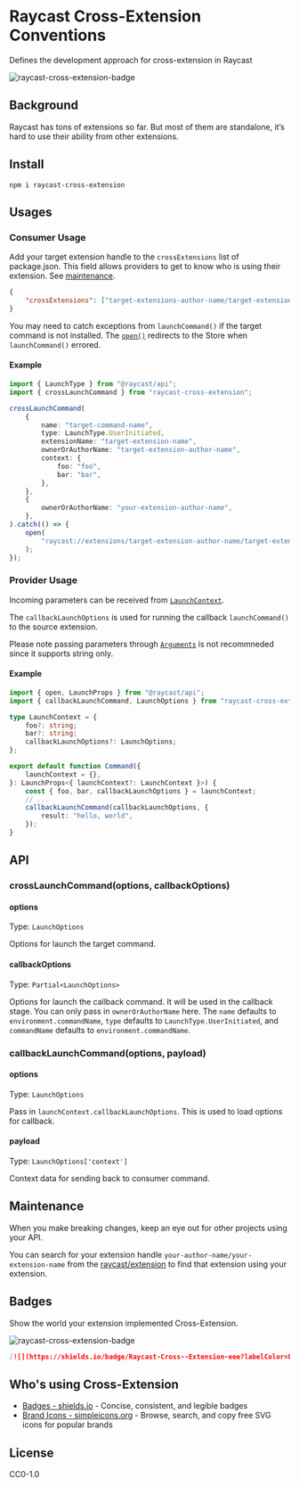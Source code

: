 # Raycast Cross-Extension Conventions

Defines the development approach for cross-extension in Raycast

![raycast-cross-extension-badge]

## Background

Raycast has tons of extensions so far. But most of them are standalone, it’s hard to use their ability from other extensions.

## Install

```shell
npm i raycast-cross-extension
```

## Usages

### Consumer Usage

Add your target extension handle to the `crossExtensions` list of package.json.
This field allows providers to get to know who is using their extension. See [maintenance](#maintenance).

```json
{
	"crossExtensions": ["target-extensions-author-name/target-extension-name"]
}
```

You may need to catch exceptions from `launchCommand()` if the target command is not installed.
The [`open()`](https://developers.raycast.com/api-reference/utilities#open) redirects to the Store when `launchCommand()` errored.

#### Example

```typescript
import { LaunchType } from "@raycast/api";
import { crossLaunchCommand } from "raycast-cross-extension";

crossLaunchCommand(
	{
		name: "target-command-name",
		type: LaunchType.UserInitiated,
		extensionName: "target-extension-name",
		ownerOrAuthorName: "target-extension-author-name",
		context: {
			foo: "foo",
			bar: "bar",
		},
	},
	{
		ownerOrAuthorName: "your-extension-author-name",
	},
).catch(() => {
	open(
		"raycast://extensions/target-extension-author-name/target-extension-name",
	);
});
```

### Provider Usage

Incoming parameters can be received from [`LaunchContext`](https://developers.raycast.com/api-reference/command#launchcontext).

The `callbackLaunchOptions` is used for running the callback `launchCommand()` to the source extension.

Please note passing parameters through [`Arguments`](https://developers.raycast.com/information/lifecycle/arguments) is not recommneded since it supports string only.

#### Example

```typescript
import { open, LaunchProps } from "@raycast/api";
import { callbackLaunchCommand, LaunchOptions } from "raycast-cross-extension";

type LaunchContext = {
	foo?: string;
	bar?: string;
	callbackLaunchOptions?: LaunchOptions;
};

export default function Command({
	launchContext = {},
}: LaunchProps<{ launchContext?: LaunchContext }>) {
	const { foo, bar, callbackLaunchOptions } = launchContext;
	// ...
	callbackLaunchCommand(callbackLaunchOptions, {
		result: "hello, world",
	});
}
```

## API

### crossLaunchCommand(options, callbackOptions)

#### options

Type: `LaunchOptions`

Options for launch the target command.

#### callbackOptions

Type: `Partial<LaunchOptions>`

Options for launch the callback command. It will be used in the callback stage. You can only pass in `ownerOrAuthorName` here.
The `name` defaults to `environment.commandName`, `type` defaults to `LaunchType.UserInitiated`, and `commandName` defaults to `environment.commandName`.

### callbackLaunchCommand(options, payload)

#### options

Type: `LaunchOptions`

Pass in `launchContext.callbackLaunchOptions`. This is used to load options for callback.

#### payload

Type: `LaunchOptions['context']`

Context data for sending back to consumer command.

## Maintenance

When you make breaking changes, keep an eye out for other projects using your API.

You can search for your extension handle `your-author-name/your-extension-name` from the [raycast/extension](https://github.com/raycast/extensions) to find that extension using your extension.

## Badges

Show the world your extension implemented Cross-Extension.

![raycast-cross-extension-badge]

```markdown
[![](https://shields.io/badge/Raycast-Cross--Extension-eee?labelColor=FF6363&logo=raycast&logoColor=fff&style=flat-square)](https://github.com/LitoMore/raycast-cross-extension-conventions)
```

## Who's using Cross-Extension

- [Badges - shields.io](https://raycast.com/litomore/badges) - Concise, consistent, and legible badges
- [Brand Icons - simpleicons.org](https://raycast.com/litomore/simple-icons) - Browse, search, and copy free SVG icons for popular brands
<!-- - [Say - Spoken Content](https://raycast.com/litomore/say) - macOS built-in Spoken Content interface
- [Color Picker](https://raycast.com/thomas/color-picker) - A simple system-wide color picker -->

## License

CC0-1.0

[raycast-cross-extension-badge]: https://shields.io/badge/Raycast-Cross--Extension-eee?labelColor=FF6363&logo=raycast&logoColor=fff&style=flat-square
